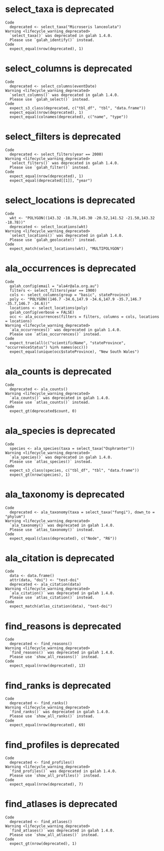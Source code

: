 # select_taxa is deprecated

    Code
      deprecated <- select_taxa("Microseris lanceolata")
    Warning <lifecycle_warning_deprecated>
      `select_taxa()` was deprecated in galah 1.4.0.
      Please use `galah_identify()` instead.
    Code
      expect_equal(nrow(deprecated), 1)

# select_columns is deprecated

    Code
      deprecated <- select_columns(eventDate)
    Warning <lifecycle_warning_deprecated>
      `select_columns()` was deprecated in galah 1.4.0.
      Please use `galah_select()` instead.
    Code
      expect_s3_class(deprecated, c("tbl_df", "tbl", "data.frame"))
      expect_equal(nrow(deprecated), 1)
      expect_equal(colnames(deprecated), c("name", "type"))

# select_filters is deprecated

    Code
      deprecated <- select_filters(year == 2000)
    Warning <lifecycle_warning_deprecated>
      `select_filters()` was deprecated in galah 1.4.0.
      Please use `galah_filter()` instead.
    Code
      expect_equal(nrow(deprecated), 1)
      expect_equal(deprecated[[1]], "year")

# select_locations is deprecated

    Code
      wkt <- "POLYGON((143.32 -18.78,145.30 -20.52,141.52 -21.50,143.32 -18.78))"
      deprecated <- select_locations(wkt)
    Warning <lifecycle_warning_deprecated>
      `select_locations()` was deprecated in galah 1.4.0.
      Please use `galah_geolocate()` instead.
    Code
      expect_match(select_locations(wkt), "MULTIPOLYGON")

# ala_occurrences is deprecated

    Code
      galah_config(email = "ala4r@ala.org.au")
      filters <- select_filters(year == 1900)
      cols <- select_columns(group = "basic", stateProvince)
      poly <- "POLYGON((146.7 -34.6,147.9 -34.6,147.9 -35.7,146.7 -35.7,146.7 -34.6))"
      locations <- select_locations(poly)
      galah_config(verbose = FALSE)
      occ <- ala_occurrences(filters = filters, columns = cols, locations = locations)
    Warning <lifecycle_warning_deprecated>
      `ala_occurrences()` was deprecated in galah 1.4.0.
      Please use `atlas_occurrences()` instead.
    Code
      expect_true(all(c("scientificName", "stateProvince", "occurrenceStatus") %in% names(occ)))
      expect_equal(unique(occ$stateProvince), "New South Wales")

# ala_counts is deprecated

    Code
      deprecated <- ala_counts()
    Warning <lifecycle_warning_deprecated>
      `ala_counts()` was deprecated in galah 1.4.0.
      Please use `atlas_counts()` instead.
    Code
      expect_gt(deprecated$count, 0)

# ala_species is deprecated

    Code
      species <- ala_species(taxa = select_taxa("Osphranter"))
    Warning <lifecycle_warning_deprecated>
      `ala_species()` was deprecated in galah 1.4.0.
      Please use `atlas_species()` instead.
    Code
      expect_s3_class(species, c("tbl_df", "tbl", "data.frame"))
      expect_gt(nrow(species), 1)

# ala_taxonomy is deprecated

    Code
      deprecated <- ala_taxonomy(taxa = select_taxa("fungi"), down_to = "phylum")
    Warning <lifecycle_warning_deprecated>
      `ala_taxonomy()` was deprecated in galah 1.4.0.
      Please use `atlas_taxonomy()` instead.
    Code
      expect_equal(class(deprecated), c("Node", "R6"))

# ala_citation is deprecated

    Code
      data <- data.frame()
      attr(data, "doi") <- "test-doi"
      deprecated <- ala_citation(data)
    Warning <lifecycle_warning_deprecated>
      `ala_citation()` was deprecated in galah 1.4.0.
      Please use `atlas_citation()` instead.
    Code
      expect_match(atlas_citation(data), "test-doi")

# find_reasons is deprecated

    Code
      deprecated <- find_reasons()
    Warning <lifecycle_warning_deprecated>
      `find_reasons()` was deprecated in galah 1.4.0.
      Please use `show_all_reasons()` instead.
    Code
      expect_equal(nrow(deprecated), 13)

# find_ranks is deprecated

    Code
      deprecated <- find_ranks()
    Warning <lifecycle_warning_deprecated>
      `find_ranks()` was deprecated in galah 1.4.0.
      Please use `show_all_ranks()` instead.
    Code
      expect_equal(nrow(deprecated), 69)

# find_profiles is deprecated

    Code
      deprecated <- find_profiles()
    Warning <lifecycle_warning_deprecated>
      `find_profiles()` was deprecated in galah 1.4.0.
      Please use `show_all_profiles()` instead.
    Code
      expect_equal(nrow(deprecated), 7)

# find_atlases is deprecated

    Code
      deprecated <- find_atlases()
    Warning <lifecycle_warning_deprecated>
      `find_atlases()` was deprecated in galah 1.4.0.
      Please use `show_all_atlases()` instead.
    Code
      expect_gt(nrow(deprecated), 1)

